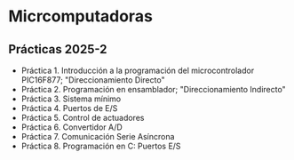 # Micrcomputadoras

## Prácticas 2025-2

- Práctica 1. Introducción a la programación del microcontrolador PIC16F877; "Direccionamiento Directo"
- Práctica 2. Programación en ensamblador; "Direccionamiento Indirecto"
- Práctica 3. Sistema mínimo
- Práctica 4. Puertos de E/S
- Práctica 5. Control de actuadores
- Práctica 6. Convertidor A/D
- Práctica 7. Comunicación Serie Asíncrona
- Práctica 8. Programación en C: Puertos E/S
